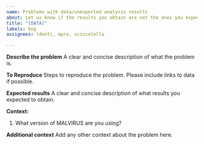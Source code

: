 ```yaml
---
name: Problems with data/unexpected analysis results
about: Let us know if the results you obtain are not the ones you expected
title: "[DATA]"
labels: bug
assignees: ldenti, mpre, sciccolella

---
```


**Describe the problem**
A clear and concise description of what the problem is.

**To Reproduce**
Steps to reproduce the problem. Please include links to data if possible.

**Expected results**
A clear and concise description of what results you expected to obtain.

**Context:**
1. What version of MALVIRUS are you using?

**Additional context**
Add any other context about the problem here.
